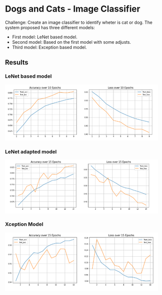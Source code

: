 # Dogs and Cats - Image Classifier

Challenge: Create an image classifier to identify wheter is cat or dog.
The system proposed has three different models:

* First model: LeNet based model.
* Second model: Based on the first model with some adjusts.
* Third model: Exception based model.

## Results

### LeNet based model
![LeNet based model Result](/images/firstmodel.png)

### LeNet adapted model
![Adapted model Result](/images/secondmodel.png)

### Xception Model
![Xception based model Result](/images/thirdmodel.png)
